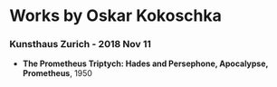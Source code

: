 # Works by Oskar Kokoschka
    
### Kunsthaus Zurich - 2018 Nov 11
- **The Prometheus Triptych: Hades and Persephone, Apocalypse, Prometheus**, 1950